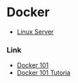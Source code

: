 # Docker

- [Linux Server](https://docs.linuxserver.io/)
### Link
- [Docker 101](https://github.com/Citrix-TechSpecialist/Docker-101)
- [Docker 101 Tutoria](https://www.docker.com/101-tutorial)

